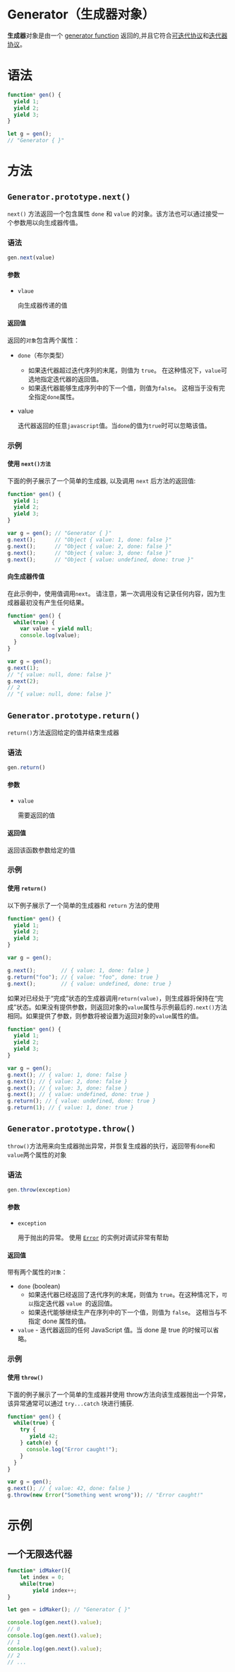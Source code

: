 # Generator（生成器对象）

**生成器**对象是由一个 [generator function](https://developer.mozilla.org/zh-CN/docs/Web/JavaScript/Reference/Statements/function*) 返回的,并且它符合[可迭代协议](https://developer.mozilla.org/zh-CN/docs/Web/JavaScript/Reference/Iteration_protocols#iterable)和[迭代器协议](https://developer.mozilla.org/zh-CN/docs/Web/JavaScript/Reference/Iteration_protocols#iterator)。

# 语法

```javascript
function* gen() {
  yield 1;
  yield 2;
  yield 3;
}

let g = gen();
// "Generator { }"
```

# 方法

## `Generator.prototype.next()`

`next()` 方法返回一个包含属性 `done` 和 `value` 的对象。该方法也可以通过接受一个参数用以向生成器传值。

### 语法

```javascript
gen.next(value)
```

#### 参数

- `vlaue` 

  向生成器传递的值

#### 返回值

返回的`对象`包含两个属性：

- `done`（布尔类型）

  - 如果迭代器超过迭代序列的末尾，则值为 `true`。 在这种情况下，`value`可选地指定迭代器的返回值。
  - 如果迭代器能够生成序列中的下一个值，则值为`false`。 这相当于没有完全指定`done`属性。

- value 

  迭代器返回的任意`javascript`值。当`done`的值为`true`时可以忽略该值。



### 示例

#### 使用 `next()方法`

下面的例子展示了一个简单的生成器, 以及调用 `next` 后方法的返回值:

```javascript
function* gen() {
  yield 1;
  yield 2;
  yield 3;
}

var g = gen(); // "Generator { }"
g.next();      // "Object { value: 1, done: false }"
g.next();      // "Object { value: 2, done: false }"
g.next();      // "Object { value: 3, done: false }"
g.next();      // "Object { value: undefined, done: true }"
```

#### 向生成器传值

在此示例中，使用值调用`next`。 请注意，第一次调用没有记录任何内容，因为生成器最初没有产生任何结果。

```JavaScript
function* gen() {
  while(true) {
    var value = yield null;
    console.log(value);
  }
}

var g = gen();
g.next(1);
// "{ value: null, done: false }"
g.next(2);
// 2
// "{ value: null, done: false }"
```



## `Generator.prototype.return()`

`return()`方法返回给定的值并结束生成器

### 语法

```javascript
gen.return()
```

#### 参数

- `value`

  需要返回的值

#### 返回值

返回该函数参数给定的值

### 示例

#### 使用 `return()`

以下例子展示了一个简单的生成器和 `return` 方法的使用

```javascript
function* gen() {
  yield 1;
  yield 2;
  yield 3;
}

var g = gen();

g.next();        // { value: 1, done: false }
g.return("foo"); // { value: "foo", done: true }
g.next();        // { value: undefined, done: true }
```

如果对已经处于“完成”状态的生成器调用`return(value)`，则生成器将保持在“完成”状态。如果没有提供参数，则返回对象的`value`属性与示例最后的`.next()`方法相同。如果提供了参数，则参数将被设置为返回对象的`value`属性的值。

```JavaScript
function* gen() {
  yield 1;
  yield 2;
  yield 3;
}

var g = gen();
g.next(); // { value: 1, done: false }
g.next(); // { value: 2, done: false }
g.next(); // { value: 3, done: false }
g.next(); // { value: undefined, done: true }
g.return(); // { value: undefined, done: true }
g.return(1); // { value: 1, done: true }
```



## `Generator.prototype.throw()`

`throw()`方法用来向生成器抛出异常，并恢复生成器的执行，返回带有`done`和`value`两个属性的对象

### 语法

```javascript
gen.throw(exception)
```

#### 参数

- `exception`

  用于抛出的异常。 使用 [`Error`](https://developer.mozilla.org/zh-CN/docs/Web/JavaScript/Reference/Global_Objects/Error) 的实例对调试非常有帮助

#### 返回值

带有两个属性的`对象`：

- `done` (boolean)
  - 如果迭代器已经返回了迭代序列的末尾，则值为 `true`。在这种情况下，`可以`指定迭代器 `value `的返回值。 
  - 如果迭代能够继续生产在序列中的下一个值，则值为 `false`。 这相当与不指定 done 属性的值。
- `value` - 迭代器返回的任何 JavaScript 值。当 done 是 true 的时候可以省略。



### 示例

#### 使用 `throw()`

下面的例子展示了一个简单的生成器并使用 throw方法向该生成器抛出一个异常，该异常通常可以通过 `try...catch` 块进行捕获.

```javascript
function* gen() {
  while(true) {
    try {
       yield 42;
    } catch(e) {
      console.log("Error caught!");
    }
  }
}

var g = gen();
g.next(); // { value: 42, done: false }
g.throw(new Error("Something went wrong")); // "Error caught!"
```





# 示例

## 一个无限迭代器

```JavaScript
function* idMaker(){
    let index = 0;
    while(true)
        yield index++;
}

let gen = idMaker(); // "Generator { }"

console.log(gen.next().value);
// 0
console.log(gen.next().value);
// 1
console.log(gen.next().value);
// 2
// ...
```